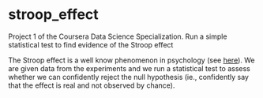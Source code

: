 # stroop_effect
Project 1 of the Coursera Data Science Specialization. Run a simple statistical test to find evidence of the Stroop effect

The Stroop effect is a well know phenomenon in psychology (see [here](https://en.wikipedia.org/wiki/Stroop_effect)).
We are given data from the experiments and we run a statistical test to assess whether we can confidently reject the null hypothesis (ie., confidently say that the effect is real and not observed by chance).
